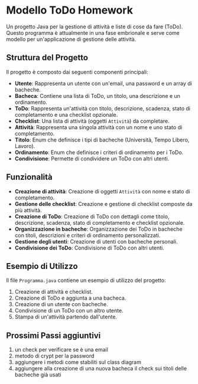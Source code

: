 # Modello ToDo Homework

Un progetto Java per la gestione di attività e liste di cose da fare (ToDo). Questo programma è attualmente in una fase embrionale e serve come modello per un'applicazione di gestione delle attività.

## Struttura del Progetto

Il progetto è composto dai seguenti componenti principali:

- **Utente**: Rappresenta un utente con un'email, una password e un array di bacheche.
- **Bacheca**: Contiene una lista di ToDo, un titolo, una descrizione e un ordinamento.
- **ToDo**: Rappresenta un'attività con titolo, descrizione, scadenza, stato di completamento e una checklist opzionale.
- **Checklist**: Una lista di attività (oggetti `Attività`) da completare.
- **Attività**: Rappresenta una singola attività con un nome e uno stato di completamento.
- **Titolo**: Enum che definisce i tipi di bacheche (Università, Tempo Libero, Lavoro).
- **Ordinamento**: Enum che definisce i criteri di ordinamento per i ToDo.
- **Condivisione**: Permette di condividere un ToDo con altri utenti.

## Funzionalità

- **Creazione di attività**: Creazione di oggetti `Attività` con nome e stato di completamento.
- **Gestione delle checklist**: Creazione e gestione di checklist composte da più attività.
- **Creazione di ToDo**: Creazione di ToDo con dettagli come titolo, descrizione, scadenza, stato di completamento e checklist opzionale.
- **Organizzazione in bacheche**: Organizzazione dei ToDo in bacheche con titoli, descrizioni e criteri di ordinamento personalizzati.
- **Gestione degli utenti**: Creazione di utenti con bacheche personali.
- **Condivisione dei ToDo**: Condivisione di ToDo con altri utenti.

## Esempio di Utilizzo

Il file `Programma.java` contiene un esempio di utilizzo del progetto:

1. Creazione di attività e checklist.
2. Creazione di ToDo e aggiunta a una bacheca.
3. Creazione di un utente con bacheche.
4. Condivisione di un ToDo con un altro utente.
5. Stampa di un'attività partendo dall'utente.

## Prossimi Passi aggiuntivi

1. un check per verificare se è una email
2. metodo di crypt per la password
3. aggiungere i metodi come stabiliti sul class diagram
4. aggiungere alla creazione di una nuova bacheca il check sui titoli delle bacheche già usati